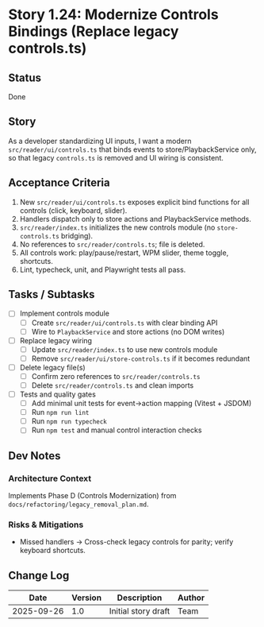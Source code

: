 # Story 1.24: Modernize Controls Bindings (Replace legacy controls.ts)

## Status
Done

## Story
As a developer standardizing UI inputs,
I want a modern `src/reader/ui/controls.ts` that binds events to store/PlaybackService only,
so that legacy `controls.ts` is removed and UI wiring is consistent.

## Acceptance Criteria
1. New `src/reader/ui/controls.ts` exposes explicit bind functions for all controls (click, keyboard, slider).
2. Handlers dispatch only to store actions and PlaybackService methods.
3. `src/reader/index.ts` initializes the new controls module (no `store-controls.ts` bridging).
4. No references to `src/reader/controls.ts`; file is deleted.
5. All controls work: play/pause/restart, WPM slider, theme toggle, shortcuts.
6. Lint, typecheck, unit, and Playwright tests all pass.

## Tasks / Subtasks
- [ ] Implement controls module
  - [ ] Create `src/reader/ui/controls.ts` with clear binding API
  - [ ] Wire to `PlaybackService` and store actions (no DOM writes)
- [ ] Replace legacy wiring
  - [ ] Update `src/reader/index.ts` to use new controls module
  - [ ] Remove `src/reader/ui/store-controls.ts` if it becomes redundant
- [ ] Delete legacy file(s)
  - [ ] Confirm zero references to `src/reader/controls.ts`
  - [ ] Delete `src/reader/controls.ts` and clean imports
- [ ] Tests and quality gates
  - [ ] Add minimal unit tests for event→action mapping (Vitest + JSDOM)
  - [ ] Run `npm run lint`
  - [ ] Run `npm run typecheck`
  - [ ] Run `npm test` and manual control interaction checks

## Dev Notes
### Architecture Context
Implements Phase D (Controls Modernization) from `docs/refactoring/legacy_removal_plan.md`.

### Risks & Mitigations
- Missed handlers → Cross-check legacy controls for parity; verify keyboard shortcuts.

## Change Log
| Date | Version | Description | Author |
|------|---------|-------------|--------|
| 2025-09-26 | 1.0 | Initial story draft | Team |
